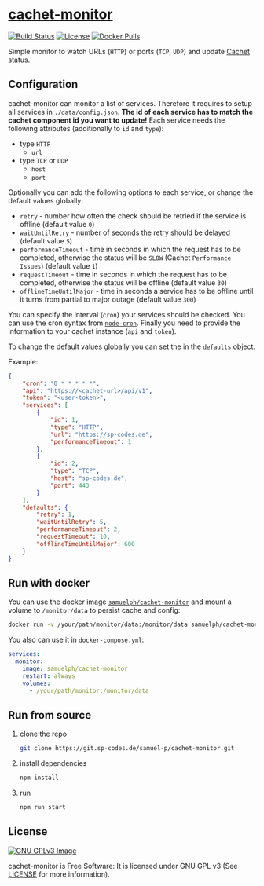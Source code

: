 # [cachet-monitor](https://git.sp-codes.de/samuel-p/cachet-monitor)

[![Build Status](https://ci.sp-codes.de/api/badges/samuel-p/cachet-monitor/status.svg)](https://ci.sp-codes.de/samuel-p/cachet-monitor) [![License](https://img.shields.io/badge/license-GPL--3.0-orange)](#license) [![Docker Pulls](https://img.shields.io/docker/pulls/samuelph/cachet-monitor)](https://hub.docker.com/r/samuelph/cachet-monitor)

Simple monitor to watch URLs (`HTTP`) or ports (`TCP`, `UDP`) and update [Cachet](https://cachethq.io/) status.

## Configuration

cachet-monitor can monitor a list of services. Therefore it requires to setup all services in `./data/config.json`. __The id of each service has to match the cachet component id you want to update!__ Each service needs the following attributes (additionally to `id` and `type`):

* type `HTTP`
  * `url`
* type `TCP` or `UDP`
  * `host`
  * `port`

Optionally you can add the following options to each service, or change the default values globally:

* `retry` - number how often the check should be retried if the service is offline (default value `0`)
* `waitUntilRetry` - number of seconds the retry should be delayed (default value `5`)
* `performanceTimeout` - time in seconds in which the request has to be completed, otherwise the status will be `SLOW` (Cachet `Performance Issues`) (default value `1`)
* `requestTimeout` - time in seconds in which the request has to be completed, otherwise the status will be offline (default value `30`)
* `offlineTimeUntilMajor` - time in seconds a service has to be offline until it turns from partial to major outage (default value `300`)

You can specify the interval (`cron`) your services should be checked. You can use the cron syntax from [`node-cron`](https://www.npmjs.com/package/node-cron). Finally you need to provide the information to your cachet instance (`api` and `token`).

To change the default values globally you can set the in the `defaults` object.

Example:

```json
{
	"cron": "0 * * * * *",
	"api": "https://<cachet-url>/api/v1",
	"token": "<user-token>",
	"services": [
		{
			"id": 1,
			"type": "HTTP",
			"url": "https://sp-codes.de",
			"performanceTimeout": 1
		},
		{
			"id": 2,
			"type": "TCP",
			"host": "sp-codes.de",
			"port": 443
		}
	],
	"defaults": {
		"retry": 1,
		"waitUntilRetry": 5,
		"performanceTimeout": 2,
		"requestTimeout": 10,
		"offlineTimeUntilMajor": 600
	}
}
```

## Run with docker

You can use the docker image [`samuelph/cachet-monitor`](https://hub.docker.com/r/samuelph/cachet-monitor) and mount a volume to `/monitor/data` to persist cache and config:

```bash
docker run -v /your/path/monitor/data:/monitor/data samuelph/cachet-monitor
```

You also can use it in `docker-compose.yml`:

```yaml
services:
  monitor:
    image: samuelph/cachet-monitor
    restart: always
    volumes:
      - /your/path/monitor:/monitor/data
```

## Run from source

1. clone the repo

   ```bash
   git clone https://git.sp-codes.de/samuel-p/cachet-monitor.git
   ```

2. install dependencies

   ```bash
   npm install
   ```

3. run

   ```bash
   npm run start
   ```

## License

[![GNU GPLv3 Image](https://www.gnu.org/graphics/gplv3-127x51.png)](https://www.gnu.org/licenses/gpl-3.0)

cachet-monitor is Free Software: It is licensed under GNU GPL v3 (See [LICENSE](LICENSE) for more information).